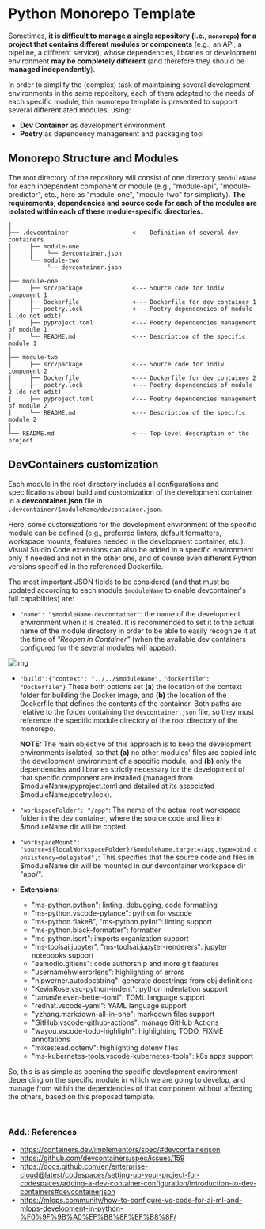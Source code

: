 # Python Monorepo Template

Sometimes, **it is difficult to manage a single repository (i.e., `monorepo`) for a project that contains different modules or components** (e.g., an API, a pipeline, a different service), whose dependencies, libraries or development environment **may be completely different** (and therefore they should be **managed independently**). 

In order to simplify the (complex) task of maintaining several development environments in the same repository, each of them adapted to the needs of each specific module, this monorepo template is presented to support several differentiated modules, using:

- **Dev Container** as development environment
- **Poetry** as dependency management and packaging tool


## Monorepo Structure and Modules

The root directory of the repository will consist of one directory `$moduleName` for each independent component or module (e.g., "module-api", "module-predictor", etc., here as "module-one", "module-two" for simplicity). **The requirements, dependencies and source code for each of the modules are isolated within each of these module-specific directories.**

    │
    ├── .devcontainer                  <--- Definition of several dev containers
    │     ├── module-one
    │     │    └── devcontainer.json
    │     └── module-two
    │          └── devcontainer.json
    │
    ├── module-one
    │     ├── src/package              <--- Source code for indiv component 1        
    |     ├── Dockerfile               <--- Dockerfile for dev container 1
    │     ├── poetry.lock              <--- Poetry dependencies of module 1 (do not edit)
    │     ├── pyproject.toml           <--- Poetry dependencies management of module 1
    │     └── README.md                <--- Description of the specific module 1
    │
    ├── module-two
    │     ├── src/package              <--- Source code for indiv component 2       
    |     ├── Dockerfile               <--- Dockerfile for dev container 2
    │     ├── poetry.lock              <--- Poetry dependencies of module 2 (do not edit)
    │     ├── pyproject.toml           <--- Poetry dependencies management of module 2
    │     └── README.md                <--- Description of the specific module 2
    │
    └── README.md                      <--- Top-level description of the project


## DevContainers customization

Each module in the root directory includes all configurations and specifications about build and customization of the development container in a **devcontainer.json** file in `.devcontainer/$moduleName/devcontainer.json`. 

Here, some customizations for the development environment of the specific module can be defined (e.g., preferred linters, default formatters, workspace mounts, features needed in the development container, etc.). Visual Studio Code extensions can also be added in a specific environment only if needed and not in the other one, and of course even different Python versions specified in the referenced Dockerfile.

The most important JSON fields to be considered (and that must be updated according to each module `$moduleName` to enable devcontainer's full capabilities) are: 

- `"name": "$moduleName-devcontainer"`: the name of the development environment when it is created. It is recommended to set it to the actual name of the module directory in order to be able to easily recognize it at the time of *"Reopen in Container"* (when the available dev containers configured for the several modules will appear):

![img](https://github.com/robertohdz98/template-monorepo-python-project/assets/68640342/6f781204-9d74-4f81-9b59-4fb22ec02e44)


- `"build":{"context": "../../$moduleName",`
`"dockerfile": "Dockerfile"}`
These both options set **(a)** the location of the context folder for building the Docker image, and **(b)** the location of the Dockerfile that defines the contents of the container. Both paths are relative to the folder containing the `devcontainer.json` file, so they must reference the specific module directory of the root directory of the monorepo.

    **NOTE:** The main objective of this approach is to keep the development environments isolated, so that **(a)** no other modules' files are copied into the development environment of a specific module, and **(b)** only the dependencies and libraries strictly necessary for the development of that specific component are installed (managed from $moduleName/pyproject.toml and detailed at its associated $moduleName/poetry.lock).

- `"workspaceFolder": "/app"`: The name of the actual root workspace folder in the dev container, where the source code and files in $moduleName dir will be copied.

- `"workspaceMount": "source=${localWorkspaceFolder}/$moduleName,target=/app,type=bind,consistency=delegated",`: This specifies that the source code and files in $moduleName dir will be mounted in our devcontainer workspace dir "app/".

- **Extensions**:

    - "ms-python.python": linting, debugging, code formatting
	- "ms-python.vscode-pylance": python for vscode
	- "ms-python.flake8", "ms-python.pylint": linting support
	- "ms-python.black-formatter": formatter
	- "ms-python.isort": imports organization support 
	- "ms-toolsai.jupyter", "ms-toolsai.jupyter-renderers": jupyter notebooks support
	- "eamodio.gitlens": code authorship and more git features
	- "usernamehw.errorlens": highlighting of errors
	- "njpwerner.autodocstring": generate docstrings from obj definitions
	- "KevinRose.vsc-python-indent": python indentation support
	- "tamasfe.even-better-toml": TOML language support
	- "redhat.vscode-yaml": YAML language support
	- "yzhang.markdown-all-in-one": markdown files support
	- "GitHub.vscode-github-actions": manage GitHub Actions
	- "wayou.vscode-todo-highlight": highlighting TODO, FIXME annotations
	- "mikestead.dotenv": highlighting dotenv files
	- "ms-kubernetes-tools.vscode-kubernetes-tools": k8s apps support
			


So, this is as simple as opening the specific development environment depending on the specific module in which we are going to develop, and manage from within the dependencies of that component without affecting the others, based on this proposed template.

<br/>

### Add.: References

- https://containers.dev/implementors/spec/#devcontainerjson
- https://github.com/devcontainers/spec/issues/159
- https://docs.github.com/en/enterprise-cloud@latest/codespaces/setting-up-your-project-for-codespaces/adding-a-dev-container-configuration/introduction-to-dev-containers#devcontainerjson
- https://mlops.community/how-to-configure-vs-code-for-ai-ml-and-mlops-development-in-python-%F0%9F%9B%A0%EF%B8%8F%EF%B8%8F/